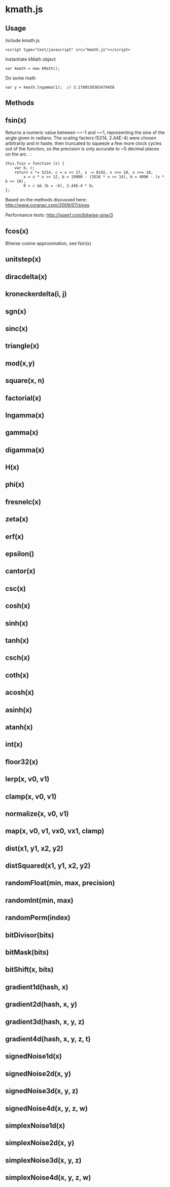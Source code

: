 # kmath.js

## Usage


Include kmath.js

	<script type="text/javascript" src="kmath.js"></script>


Instantiate kMath object

	var kmath = new kMath();


Do some math

	var y = kmath.lngamma(1);  // 3.1780538303479458



## Methods


fsin(x)
-------
Returns a numeric value between ~~-1 and ~~1, representing the sine of the angle given in radians. The scaling factors (5214, 2.44E-4) were chosen arbitrarily and in haste, then truncated to squeeze a few more clock cycles out of the function, so the precision is only accurate to ~5 decimal places on the arc. ﻿ :

	this.fsin = function (x) {
		var b, c;
		return x *= 5214, c = x << 17, x -= 8192, x <<= 18, x >>= 18,
			x = x * x >> 12, b = 19900 - (3516 * x >> 14), b = 4096 - (x * b >> 16),
			0 > c && (b = -b), 2.44E-4 * b;
	};
    
Based on the methods discussed here: http://www.coranac.com/2009/07/sines

Performance tests: http://jsperf.com/bitwise-sine/3﻿

fcos(x)
-------

Bitwise cosine approximation, see fsin(x)

unitstep(x)
-----------

diracdelta(x)
-------------

kroneckerdelta(i, j)
--------------------

sgn(x)
------

sinc(x)
-------

triangle(x)
-----------

mod(x,y)
--------

square(x, n)
------------

factorial(x)
------------

lngamma(x)
----------

gamma(x)
--------

digamma(x)
----------

H(x)
----

phi(x)
------

fresnelc(x)
-----------

zeta(x)
-------

erf(x)
------

epsilon()
---------

cantor(x)
---------

csc(x)
------

cosh(x)
-------

sinh(x)
-------

tanh(x)
-------

csch(x)
-------

coth(x)
-------

acosh(x)
--------

asinh(x)
--------

atanh(x)
--------


int(x)
------

floor32(x)
----------

lerp(x, v0, v1)
---------------

clamp(x, v0, v1)
----------------

normalize(x, v0, v1)
--------------------

map(x, v0, v1, vx0, vx1, clamp)
-------------------------------

dist(x1, y1, x2, y2)
--------------------

distSquared(x1, y1, x2, y2)
---------------------------

randomFloat(min, max, precision)
--------------------------------

randomInt(min, max)
-------------------

randomPerm(index)
-----------------

bitDivisor(bits)
----------------

bitMask(bits)
-------------

bitShift(x, bits)
-----------------

gradient1d(hash, x)
-------------------

gradient2d(hash, x, y)
----------------------

gradient3d(hash, x, y, z)
-------------------------

gradient4d(hash, x, y, z, t)
----------------------------

signedNoise1d(x)
----------------

signedNoise2d(x, y)
-------------------

signedNoise3d(x, y, z)
----------------------

signedNoise4d(x, y, z, w)
-------------------------

simplexNoise1d(x)
-----------------

simplexNoise2d(x, y)
-----------------

simplexNoise3d(x, y, z)
-----------------------

simplexNoise4d(x, y, z, w)
--------------------------

